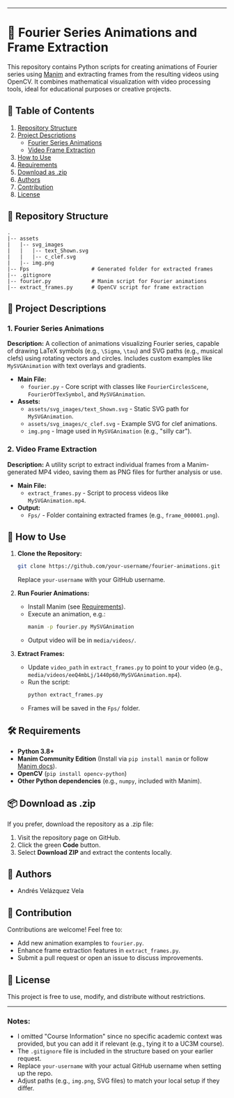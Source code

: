 
---

# 🎨 Fourier Series Animations and Frame Extraction

This repository contains Python scripts for creating animations of Fourier series using [Manim](https://github.com/ManimCommunity/manim) and extracting frames from the resulting videos using OpenCV. It combines mathematical visualization with video processing tools, ideal for educational purposes or creative projects.

## 📑 Table of Contents

1. [Repository Structure](#-repository-structure)
2. [Project Descriptions](#-project-descriptions)
   - [Fourier Series Animations](#1-fourier-series-animations)
   - [Video Frame Extraction](#2-video-frame-extraction)
3. [How to Use](#-how-to-use)
4. [Requirements](#%EF%B8%8F-requirements)
5. [Download as .zip](#-download-as-zip)
6. [Authors](#-authors)
7. [Contribution](#-contribution)
8. [License](#-license)

## 📁 Repository Structure

```
.
|-- assets
|   |-- svg_images
|   |   |-- text_Shown.svg
|   |   |-- c_clef.svg
|   |-- img.png
|-- Fps                    # Generated folder for extracted frames
|-- .gitignore
|-- fourier.py             # Manim script for Fourier animations
|-- extract_frames.py      # OpenCV script for frame extraction
```

## 📂 Project Descriptions

### 1. Fourier Series Animations
**Description:** A collection of animations visualizing Fourier series, capable of drawing LaTeX symbols (e.g., `\Sigma`, `\tau`) and SVG paths (e.g., musical clefs) using rotating vectors and circles. Includes custom examples like `MySVGAnimation` with text overlays and gradients.

- **Main File:**
  - `fourier.py` - Core script with classes like `FourierCirclesScene`, `FourierOfTexSymbol`, and `MySVGAnimation`.
- **Assets:**
  - `assets/svg_images/text_Shown.svg` - Static SVG path for `MySVGAnimation`.
  - `assets/svg_images/c_clef.svg` - Example SVG for clef animations.
  - `img.png` - Image used in `MySVGAnimation` (e.g., "silly car").

### 2. Video Frame Extraction
**Description:** A utility script to extract individual frames from a Manim-generated MP4 video, saving them as PNG files for further analysis or use.

- **Main File:**
  - `extract_frames.py` - Script to process videos like `MySVGAnimation.mp4`.
- **Output:**
  - `Fps/` - Folder containing extracted frames (e.g., `frame_000001.png`).

## 🚀 How to Use

1. **Clone the Repository:**
   ```bash
   git clone https://github.com/your-username/fourier-animations.git
   ```
   Replace `your-username` with your GitHub username.

2. **Run Fourier Animations:**
   - Install Manim (see [Requirements](#%EF%B8%8F-requirements)).
   - Execute an animation, e.g.:
     ```bash
     manim -p fourier.py MySVGAnimation
     ```
   - Output video will be in `media/videos/`.

3. **Extract Frames:**
   - Update `video_path` in `extract_frames.py` to point to your video (e.g., `media/videos/eeQ4mbLj/1440p60/MySVGAnimation.mp4`).
   - Run the script:
     ```bash
     python extract_frames.py
     ```
   - Frames will be saved in the `Fps/` folder.

## 🛠️ Requirements

- **Python 3.8+**
- **Manim Community Edition** (Install via `pip install manim` or follow [Manim docs](https://docs.manim.community/en/stable/installation.html)).
- **OpenCV** (`pip install opencv-python`)
- **Other Python dependencies** (e.g., `numpy`, included with Manim).

## 📦 Download as .zip

If you prefer, download the repository as a .zip file:

1. Visit the repository page on GitHub.
2. Click the green **Code** button.
3. Select **Download ZIP** and extract the contents locally.

## 👥 Authors

- Andrés Velázquez Vela

## 🤝 Contribution

Contributions are welcome! Feel free to:
- Add new animation examples to `fourier.py`.
- Enhance frame extraction features in `extract_frames.py`.
- Submit a pull request or open an issue to discuss improvements.

## 📄 License

This project is free to use, modify, and distribute without restrictions.

---

### Notes:
- I omitted "Course Information" since no specific academic context was provided, but you can add it if relevant (e.g., tying it to a UC3M course).
- The `.gitignore` file is included in the structure based on your earlier request.
- Replace `your-username` with your actual GitHub username when setting up the repo.
- Adjust paths (e.g., `img.png`, SVG files) to match your local setup if they differ.

